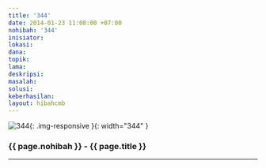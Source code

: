 ```yaml
---
title: '344'
date: 2014-01-23 11:08:00 +07:00
nohibah: '344'
inisiator: 
lokasi: 
dana: 
topik: 
lama: 
deskripsi: 
masalah: 
solusi: 
keberhasilan: 
layout: hibahcmb
---
```


![344](/static/img/hibahcmb/344.png){: .img-responsive }{: width="344" }

### {{ page.nohibah }} - {{ page.title }}

---
